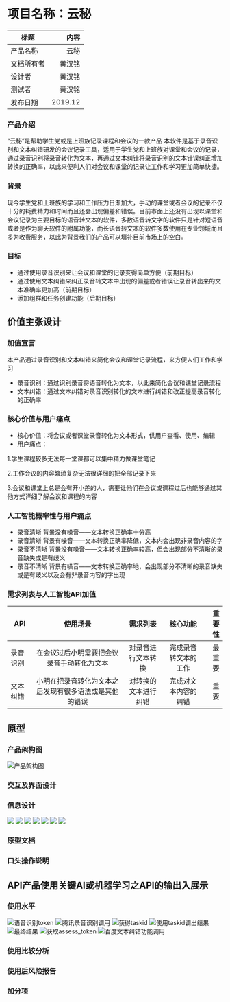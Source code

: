 # 项目名称：云秘
标题|内容
---|--:
产品名称|云秘
文档所有者|黄汉铭
设计者|黄汉铭
测试者|黄汉铭
发布日期|2019.12

### 产品介绍
“云秘”是帮助学生党或是上班族记录课程和会议的一款产品
本软件是基于录音识别和文本纠错研发的会议记录工具，适用于学生党和上班族对课堂和会议的记录，通过录音识别将录音转化为文本，再通过文本纠错将录音识别的文本错误纠正增加转换的正确率，以此来便利人们对会议和课堂的记录让工作和学习更加简单快捷。

### 背景
现今学生党和上班族的学习和工作压力日渐加大，手动的课堂或者会议的记录不仅十分的耗费精力和时间而且还会出现偏差和错误。目前市面上还没有出现以课堂和会议记录为主要目标的语音转文本的软件，多数语音转文字的软件只是针对短语音或者是作为聊天软件的附属功能，而长语音转文本的软件多数使用在专业领域而且多为收费服务，以此为背景我们的产品可以填补目前市场上的空白。

### 目标
+ 通过使用录音识别来让会议和课堂的记录变得简单方便（前期目标）
+ 通过使用文本纠错来纠正录音转文本中出现的偏差或者错误让录音转出来的文本准确率更加高（前期目标）
+ 添加组群和任务创建功能（后期目标）

## 价值主张设计
### 加值宣言
本产品通过录音识别和文本纠错来简化会议和课堂记录流程，来方便人们工作和学习
+ 录音识别：通过识别录音将语音转化为文本，以此来简化会议和课堂记录流程
+ 文本纠错：通过文本纠错对录音识别转化的文本进行纠错和改正提高录音转化的正确率

### 核心价值与用户痛点
+ 核心价值：将会议或者课堂录音转化为文本形式，供用户查看、使用、编辑
+ 用户痛点：

1.学生课程较多无法每一堂课都可以集中精力做课堂笔记

2.工作会议的内容繁琐复杂无法很详细的把全部记录下来

3.会议和课堂上总是会有开小差的人，需要让他们在会议或课程过后也能够通过其他方式详细了解会议和课程的内容

### 人工智能概率性与用户痛点
+ 录音清晰 背景没有噪音——文本转换正确率十分高
+ 录音清晰 背景有噪音——文本转换正确率降低，文本内会出现非录音内容的字
+ 录音不清晰 背景没有噪音——文本转换正确率较高，但会出现部分不清晰的录音缺失或是有歧义
+ 录音不清晰 背景有噪音——文本转换正确率地，会出现部分不清晰的录音缺失或是有歧义以及会有非录音内容的字出现

### 需求列表与人工智能API加值

API|使用场景|需求列表|核心功能|重要性
---|:--:|:--:|:--:|--:
录音识别|在会议过后小明需要把会议录音手动转化为文本|对录音进行文本转换|完成录音转文本的工作|最重要
文本纠错|小明在把录音转化为文本之后发现有很多语法或是其他的错误|对转换的文本进行纠错|完成对文本内容的纠错|重要

## 原型
### 产品架构图
![产品架构图](https://github.com/NFUNM024/api-/blob/master/%E4%BA%A7%E5%93%81%E6%9E%B6%E6%9E%84.png "")
### 交互及界面设计
### 信息设计
![](https://github.com/NFUNM024/api-/blob/master/1.png)
![](https://github.com/NFUNM024/api-/blob/master/2.png)
![](https://github.com/NFUNM024/api-/blob/master/3.png)
![](https://github.com/NFUNM024/api-/blob/master/4.png)
![](https://github.com/NFUNM024/api-/blob/master/5.png)
![](https://github.com/NFUNM024/api-/blob/master/6.png)
![](https://github.com/NFUNM024/api-/blob/master/7.png)
### 原型文档 
### 口头操作说明

## API产品使用关键AI或机器学习之API的输出入展示
### 使用水平
![语音识别token](https://github.com/NFUNM024/api-/blob/master/1%E8%AF%AD%E9%9F%B3%E8%AF%86%E5%88%ABtoken.png "")
![腾讯录音识别调用](https://github.com/NFUNM024/api-/blob/master/2%E8%85%BE%E8%AE%AF%E5%BD%95%E9%9F%B3%E8%AF%86%E5%88%AB%E8%B0%83%E7%94%A8.png "")
![获得taskid](https://github.com/NFUNM024/api-/blob/master/3%E8%8E%B7%E5%BE%97taskid.png "")
![使用taskid调出结果](https://github.com/NFUNM024/api-/blob/master/4%E4%BD%BF%E7%94%A8taskid%E8%B0%83%E5%87%BA%E7%BB%93%E6%9E%9C.png "")
![最终结果](https://github.com/NFUNM024/api-/blob/master/5%E6%9C%80%E7%BB%88%E7%BB%93%E6%9E%9C.png "")
![获取assess_token](https://github.com/NFUNM024/api-/blob/master/7%E8%8E%B7%E5%8F%96assess_token.png "")
![百度文本纠错功能调用](https://github.com/NFUNM024/api-/blob/master/8%E7%99%BE%E5%BA%A6%E6%96%87%E6%9C%AC%E7%BA%A0%E9%94%99%E5%8A%9F%E8%83%BD%E8%B0%83%E7%94%A8.png "")
### 使用比较分析 
### 使用后风险报告
### 加分项
